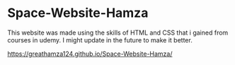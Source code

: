 # Space-Website-Hamza
This website was made using the skills of HTML and CSS that i gained from courses in udemy. I might update in the future to make it better.

https://greathamza124.github.io/Space-Website-Hamza/
